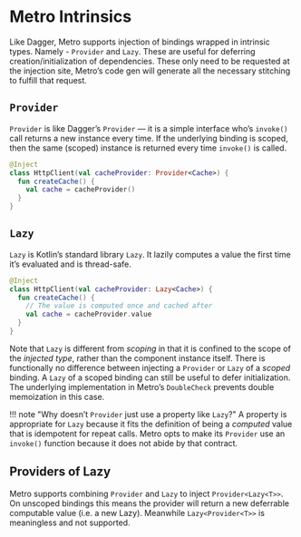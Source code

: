 # Metro Intrinsics

Like Dagger, Metro supports injection of bindings wrapped in intrinsic types. Namely \- `Provider` and `Lazy`. These are useful for deferring creation/initialization of dependencies. These only need to be requested at the injection site, Metro’s code gen will generate all the necessary stitching to fulfill that request.

## `Provider`

`Provider` is like Dagger’s `Provider` — it is a simple interface who’s `invoke()` call returns a new instance every time. If the underlying binding is scoped, then the same (scoped) instance is returned every time `invoke()` is called.

```kotlin
@Inject
class HttpClient(val cacheProvider: Provider<Cache>) {
  fun createCache() {
    val cache = cacheProvider()
  }
}
```

## `Lazy`

`Lazy` is Kotlin’s standard library `Lazy`. It lazily computes a value the first time it’s evaluated and is thread-safe.

```kotlin
@Inject
class HttpClient(val cacheProvider: Lazy<Cache>) {
  fun createCache() {
    // The value is computed once and cached after
    val cache = cacheProvider.value
  }
}
```

Note that `Lazy` is different from *scoping* in that it is confined to the scope of the *injected type*, rather than the component instance itself. There is functionally no difference between injecting a `Provider` or `Lazy` of a *scoped* binding. A `Lazy` of a scoped binding can still be useful to defer initialization. The underlying implementation in Metro’s `DoubleCheck` prevents double memoization in this case.

!!! note "Why doesn’t `Provider` just use a property like `Lazy`?"
    A property is appropriate for `Lazy` because it fits the definition of being a *computed* value that is idempotent for repeat calls. Metro opts to make its `Provider` use an `invoke()` function because it does not abide by that contract.

## Providers of Lazy

Metro supports combining `Provider` and `Lazy` to inject `Provider<Lazy<T>>`. On unscoped bindings this means the provider will return a new deferrable computable value (i.e. a new Lazy). Meanwhile `Lazy<Provider<T>>` is meaningless and not supported.
